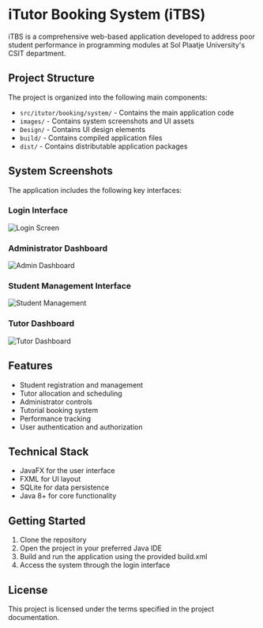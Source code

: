 # iTutor Booking System (iTBS)

iTBS is a comprehensive web-based application developed to address poor student performance in programming modules at Sol Plaatje University's CSIT department.

## Project Structure

The project is organized into the following main components:

- `src/itutor/booking/system/` - Contains the main application code
- `images/` - Contains system screenshots and UI assets
- `Design/` - Contains UI design elements
- `build/` - Contains compiled application files
- `dist/` - Contains distributable application packages

## System Screenshots

The application includes the following key interfaces:

### Login Interface
![Login Screen](https://github.com/LiyemaSwartooi/Student-Support-Tutoring-System-FNPRG621--main/raw/master/images/login.png)

### Administrator Dashboard
![Admin Dashboard](https://github.com/LiyemaSwartooi/Student-Support-Tutoring-System-FNPRG621--main/raw/master/images/admin.png)

### Student Management Interface
![Student Management](https://github.com/LiyemaSwartooi/Student-Support-Tutoring-System-FNPRG621--main/raw/master/images/students.png)

### Tutor Dashboard
![Tutor Dashboard](https://github.com/LiyemaSwartooi/Student-Support-Tutoring-System-FNPRG621--main/raw/master/images/TutorDashboard.png)

## Features

- Student registration and management
- Tutor allocation and scheduling
- Administrator controls
- Tutorial booking system
- Performance tracking
- User authentication and authorization

## Technical Stack

- JavaFX for the user interface
- FXML for UI layout
- SQLite for data persistence
- Java 8+ for core functionality

## Getting Started

1. Clone the repository
2. Open the project in your preferred Java IDE
3. Build and run the application using the provided build.xml
4. Access the system through the login interface

## License

This project is licensed under the terms specified in the project documentation.
